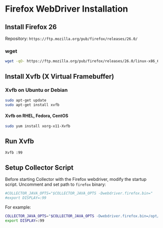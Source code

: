 # Firefox WebDriver Installation

## Install Firefox 26

Repository: `https://ftp.mozilla.org/pub/firefox/releases/26.0/`

### wget

```sh
wget -qO- https://ftp.mozilla.org/pub/firefox/releases/26.0/linux-x86_64/en-US/firefox-26.0.tar.bz2 | tar -C /opt -xvj
```

## Install Xvfb (X Virtual Framebuffer)

### Xvfb on Ubuntu or Debian

```sh
sudo apt-get update
sudo apt-get install xvfb
```

#### Xvfb on RHEL, Fedora, CentOS

```sh
sudo yum install xorg-x11-Xvfb
```

## Run Xvfb

```sh
Xvfb :99
```

## Setup Collector Script

Before starting Collector with the Firefox webdriver, modify the startup script. Uncomment and set path to `firefox` binary:

```sh
#COLLECTOR_JAVA_OPTS="$COLLECTOR_JAVA_OPTS -Dwebdriver.firefox.bin="
#export DISPLAY=:99
````

For example:

```sh
COLLECTOR_JAVA_OPTS="$COLLECTOR_JAVA_OPTS -Dwebdriver.firefox.bin=/opt/firefox/firefox"
export DISPLAY=:99
```
